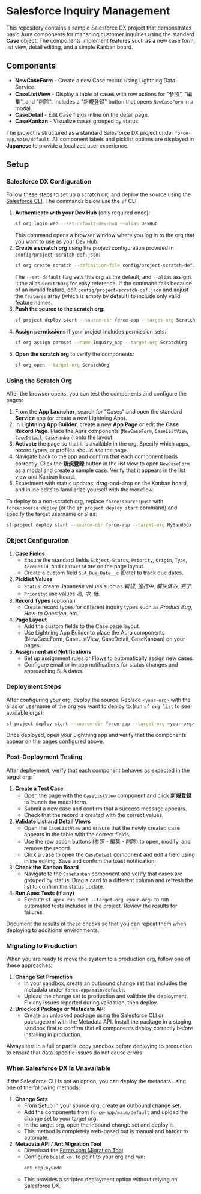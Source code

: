 # Salesforce Inquiry Management

This repository contains a sample Salesforce DX project that demonstrates basic Aura components for managing customer inquiries using the standard **Case** object. The components implement features such as a new case form, list view, detail editing, and a simple Kanban board.

## Components

- **NewCaseForm** - Create a new Case record using Lightning Data Service.
- **CaseListView** - Display a table of cases with row actions for "参照", "編集", and "削除". Includes a "新規登録" button that opens `NewCaseForm` in a modal.
- **CaseDetail** - Edit Case fields inline on the detail page.
- **CaseKanban** - Visualize cases grouped by status.

The project is structured as a standard Salesforce DX project under `force-app/main/default`.
All component labels and picklist options are displayed in **Japanese** to provide a localized user experience.

## Setup

### Salesforce DX Configuration

Follow these steps to set up a scratch org and deploy the source using the [Salesforce CLI](https://developer.salesforce.com/tools/sfdxcli). The commands below use the `sf` CLI.

1. **Authenticate with your Dev Hub** (only required once):
   ```bash
   sf org login web --set-default-dev-hub --alias DevHub
   ```
   This command opens a browser window where you log in to the org that you want
   to use as your Dev Hub.
2. **Create a scratch org** using the project configuration provided in
   `config/project-scratch-def.json`:
   ```bash
   sf org create scratch --definition-file config/project-scratch-def.json --set-default --alias ScratchOrg
   ```
   The `--set-default` flag sets this org as the default, and `--alias` assigns it the alias
   `ScratchOrg` for easy reference.
   If the command fails because of an invalid feature, edit `config/project-scratch-def.json`
   and adjust the `features` array (which is empty by default) to include only
   valid feature names.
3. **Push the source to the scratch org**:
   ```bash
   sf project deploy start --source-dir force-app --target-org ScratchOrg
   ```
4. **Assign permissions** if your project includes permission sets:
   ```bash
   sf org assign permset --name Inquiry_App --target-org ScratchOrg
   ```
5. **Open the scratch org** to verify the components:
    ```bash
    sf org open --target-org ScratchOrg
    ```

### Using the Scratch Org

After the browser opens, you can test the components and configure the pages:

1. From the **App Launcher**, search for "Cases" and open the standard **Service** app (or create a new Lightning App).
2. In **Lightning App Builder**, create a new **App Page** or edit the **Case Record Page**. Place the Aura components (`NewCaseForm`, `CaseListView`, `CaseDetail`, `CaseKanban`) onto the layout.
3. **Activate** the page so that it is available in the org. Specify which apps, record types, or profiles should see the page.
4. Navigate back to the app and confirm that each component loads correctly. Click the **新規登録** button in the list view to open `NewCaseForm` as a modal and create a sample case. Verify that it appears in the list view and Kanban board.
5. Experiment with status updates, drag-and-drop on the Kanban board, and inline edits to familiarize yourself with the workflow.

To deploy to a non-scratch org, replace `force:source:push` with
`force:source:deploy` (or the `sf project deploy start` command) and specify the target username or alias:

```bash
sf project deploy start --source-dir force-app --target-org MySandbox
```

### Object Configuration

1. **Case Fields**
   - Ensure the standard fields `Subject`, `Status`, `Priority`, `Origin`, `Type`, `AccountId`, and `ContactId` are on the page layout.
   - Create a custom field `SLA_Due_Date__c` (Date) to track due dates.
2. **Picklist Values**
   - `Status`: create Japanese values such as *新規*, *進行中*, *解決済み*, *完了*.
   - `Priority`: use values *高*, *中*, *低*.
3. **Record Types** (optional)
   - Create record types for different inquiry types such as *Product Bug*, *How-to Question*, etc.
4. **Page Layout**
   - Add the custom fields to the Case page layout.
   - Use Lightning App Builder to place the Aura components (NewCaseForm, CaseListView, CaseDetail, CaseKanban) on your pages.
5. **Assignment and Notifications**
   - Set up assignment rules or Flows to automatically assign new cases.
   - Configure email or in-app notifications for status changes and approaching SLA dates.

### Deployment Steps

After configuring your org, deploy the source. Replace `<your-org>` with the alias
or username of the org you want to deploy to (run `sf org list` to see available
orgs):

```bash
sf project deploy start --source-dir force-app --target-org <your-org>
```

Once deployed, open your Lightning app and verify that the components appear on the pages configured above.

### Post-Deployment Testing

After deployment, verify that each component behaves as expected in the target org:

1. **Create a Test Case**
   - Open the page with the `CaseListView` component and click **新規登録** to launch the modal form.
   - Submit a new case and confirm that a success message appears.
   - Check that the record is created with the correct values.
2. **Validate List and Detail Views**
   - Open the `CaseListView` and ensure that the newly created case appears in the table with the correct fields.
   - Use the row action buttons (参照・編集・削除) to open, modify, and remove the record.
   - Click a case to open the `CaseDetail` component and edit a field using inline editing. Save and confirm the toast notification.
3. **Check the Kanban Board**
   - Navigate to the `CaseKanban` component and verify that cases are grouped by status. Drag a card to a different column and refresh the list to confirm the status update.
4. **Run Apex Tests (if any)**
   - Execute `sf apex run test --target-org <your-org>` to run automated tests included in the project. Review the results for failures.

Document the results of these checks so that you can repeat them when deploying to additional environments.

### Migrating to Production

When you are ready to move the system to a production org, follow one of these approaches:

1. **Change Set Promotion**
   - In your sandbox, create an outbound change set that includes the metadata under `force-app/main/default`.
   - Upload the change set to production and validate the deployment. Fix any issues reported during validation, then deploy.
2. **Unlocked Package or Metadata API**
   - Create an unlocked package using the Salesforce CLI or package.xml with the Metadata API. Install the package in a staging sandbox first to confirm that all components deploy correctly before installing in production.

Always test in a full or partial copy sandbox before deploying to production to ensure that data-specific issues do not cause errors.

### When Salesforce DX Is Unavailable

If the Salesforce CLI is not an option, you can deploy the metadata using one of the following methods:

1. **Change Sets**
   - From Setup in your source org, create an outbound change set.
   - Add the components from `force-app/main/default` and upload the change set to your target org.
   - In the target org, open the inbound change set and deploy it.
   - This method is completely web-based but is manual and harder to automate.
2. **Metadata API / Ant Migration Tool**
   - Download the [Force.com Migration Tool](https://developer.salesforce.com/docs/atlas.en-us.develop.meta/develop/develop_ant.htm).
   - Configure `build.xml` to point to your org and run:
     ```bash
     ant deployCode
     ```
   - This provides a scripted deployment option without relying on Salesforce DX.

